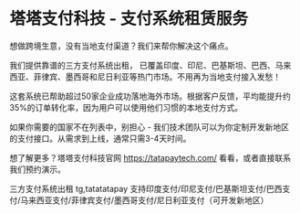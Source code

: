 # 塔塔支付科技 - 支付系统租赁服务
想做跨境生意，没有当地支付渠道？我们来帮你解决这个痛点。

我们提供靠谱的三方支付系统出租，
已覆盖印度、印尼、巴基斯坦、巴西、马来西亚、菲律宾、墨西哥和尼日利亚等热门市场。不用再为当地支付接入发愁！

这套系统已帮助超过50家企业成功落地海外市场。根据客户反馈，平均能提升约35%的订单转化率，因为用户可以使用他们习惯的本地支付方式。

如果你需要的国家不在列表中，别担心 - 我们技术团队可以为你定制开发新地区的支付接口。从需求到上线，通常只需3-4天时间。

想了解更多？塔塔支付科技官网 https://tatapaytech.com/ 看看，或者直接联系我们预约演示。

三方支付系统出租 tg,tatatatapay 支持印度支付/印尼支付/巴基斯坦支付/巴西支付/马来西亚支付/菲律宾支付/墨西哥支付/尼日利亚支付（可开发新地区）
